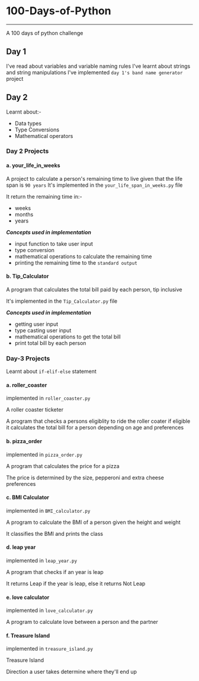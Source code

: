 # 100-Days-of-Python

---

A 100 days of python challenge

## Day 1

I've read about variables and variable naming rules
I've learnt about strings and string manipulations
I've implemented `day 1's band name generator` project

## Day 2

Learnt about:-

- Data types
- Type Conversions
- Mathematical operators

### Day 2 Projects

#### a. your_life_in_weeks

A project to calculate a person's remaining time to live given that the life span is `90 years`
It's implemented in the `your_life_span_in_weeks.py` file

It return the remaining time in:-

- weeks
- months
- years

***Concepts used in implementation***

- input function to take user input
- type conversion
- mathematical operations to calculate the remaining time
- printing the remaining time to the `standard output`

#### b. Tip_Calculator

A program that calculates the total bill paid by each person, tip inclusive

It's implemented in the `Tip_Calculator.py` file

***Concepts used in implementation***

- getting user input
- type casting user input
- mathematical operations to get the total bill
- print total bill by each person

### Day-3 Projects

Learnt about `if-elif-else` statement

#### a. roller_coaster

implemented in `roller_coaster.py`

A roller coaster ticketer

A program that checks a persons eligiblity to ride the roller coater
if eligible it calculates the total bill for a person depending on age and preferences

#### b. pizza_order

implemented in `pizza_order.py`

A program that calculates the price for a pizza

The price is determined by the size, pepperoni and extra cheese preferences

#### c. BMI Calculator

implemented in `BMI_calculator.py`

A program to calculate the BMI of a person given the height and weight

It classifies the BMI and prints the class

#### d. leap year

implemented in `leap_year.py`

A program that checks if an year is leap

It returns Leap if the year is leap, else it returns Not Leap

#### e. love calculator

implemented in `love_calculator.py`

A program to calculate love between a person and the partner

#### f. Treasure Island

implemented in `treasure_island.py`

Treasure Island

Direction a user takes determine where they'll end up
